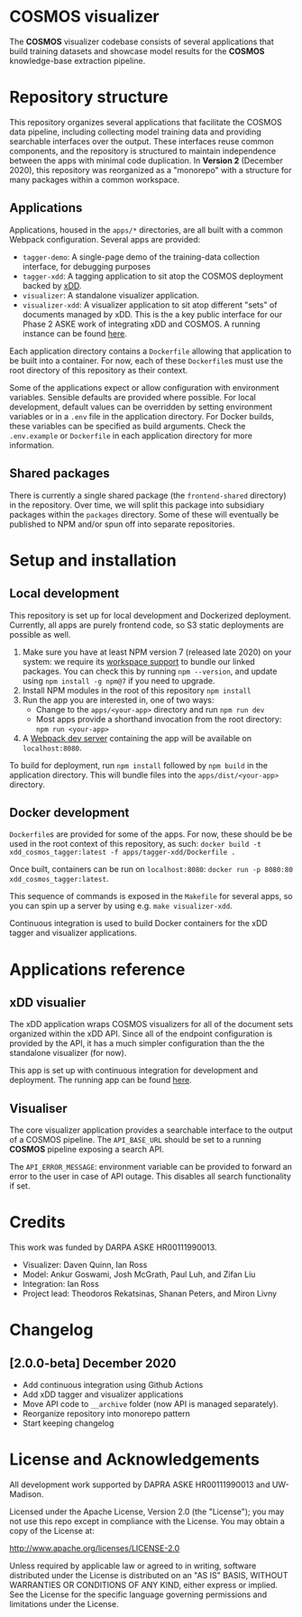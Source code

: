 # COSMOS visualizer

The **COSMOS** visualizer codebase consists of several applications
that build training datasets and showcase model results for
the **COSMOS** knowledge-base extraction pipeline.

# Repository structure

This repository organizes several applications that facilitate the COSMOS
data pipeline, including collecting model training data and providing searchable
interfaces over the output. These interfaces reuse common components, and the repository
is structured to maintain independence between the apps with minimal code duplication.
In **Version 2** (December 2020), this repository was reorganized as a "monorepo" with
a structure for many packages within a common workspace.

## Applications

Applications, housed in the `apps/*` directories, are all built with a common
Webpack configuration. Several apps are provided:

- `tagger-demo`: A single-page demo of the training-data collection interface, for debugging purposes
- `tagger-xdd`: A tagging application to sit atop the COSMOS deployment backed by [xDD](https://xdd.wisc.edu).
- `visualizer`: A standalone visualizer application.
- `visualizer-xdd`: A visualizer application to sit atop different "sets" of documents managed by xDD.
  This is the a key public interface for our Phase 2 ASKE work of integrating xDD and COSMOS. A running instance
  can be found [here](https://xdddev.chtc.io/set_visualizer).

Each application directory contains a `Dockerfile` allowing
that application to be built into a container. For now, each of these `Dockerfile`s
must use the root directory of this repository as their context.

Some of the applications expect or allow configuration with environment variables.
Sensible defaults are provided where possible. For local development, default values
can be overridden by setting environment variables or in a `.env` file in the application
directory. For Docker builds, these variables can be specified as build arguments. Check
the `.env.example` or `Dockerfile` in each application directory for more information.

## Shared packages

There is currently a single shared package (the `frontend-shared` directory)
in the repository. Over time, we will split this package into subsidiary packages
within the `packages` directory. Some of these will eventually be published to NPM and/or
spun off into separate repositories.

# Setup and installation

## Local development

This repository is set up for local development and Dockerized deployment. Currently,
all apps are purely frontend code, so S3 static deployments are possible as well.

1. Make sure you have at least NPM version 7 (released late 2020) on your system: we
   require its [workspace support](https://docs.npmjs.com/cli/v7/using-npm/workspaces)
   to bundle our linked packages. You can check this by running `npm --version`, and
   update using `npm install -g npm@7` if you need to upgrade.
2. Install NPM modules in the root of this repository `npm install`
3. Run the app you are interested in, one of two ways:
   - Change to the `apps/<your-app>` directory and run `npm run dev`
   - Most apps provide a shorthand invocation from the root directory: `npm run <your-app>`
4. A [Webpack dev server](https://webpack.js.org/configuration/dev-server/) containing
   the app will be available on `localhost:8080`.

To build for deployment, run `npm install` followed by `npm build` in the
application directory. This will bundle files into the `apps/dist/<your-app>` directory.

## Docker development

`Dockerfile`s are provided for some of the apps. For now, these should be
be used in the root context of this repository, as such:
`docker build -t xdd_cosmos_tagger:latest -f apps/tagger-xdd/Dockerfile .`

Once built, containers can be run on `localhost:8080`:
`docker run -p 8080:80 xdd_cosmos_tagger:latest`.

This sequence of commands is exposed in the `Makefile` for several apps,
so you can spin up a server by using e.g. `make visualizer-xdd`.

Continuous integration is used to build Docker containers for the
xDD tagger and visualizer applications.

# Applications reference

## xDD visualier

The xDD application wraps COSMOS visualizers for all of the document
sets organized within the xDD API. Since all of the endpoint
configuration is provided by the API, it has a much simpler
configuration than the the standalone visualizer (for now).

This app is set up with continuous integration for development and deployment.
The running app can be found [here](https://xdddev.chtc.io/set_visualizer).

## Visualiser

The core visualizer application provides a searchable interface to the output of a
COSMOS pipeline. The `API_BASE_URL` should be set to a running **COSMOS** pipeline
exposing a search API.

The `API_ERROR_MESSAGE`: environment variable can be provided to forward an error
to the user in case of API outage. This disables all search functionality if set.

# Credits

This work was funded by DARPA ASKE HR00111990013.

- Visualizer: Daven Quinn, Ian Ross
- Model: Ankur Goswami, Josh McGrath, Paul Luh, and Zifan Liu
- Integration: Ian Ross
- Project lead: Theodoros Rekatsinas, Shanan Peters, and Miron Livny

# Changelog

## [2.0.0-beta] December 2020

- Add continuous integration using Github Actions
- Add xDD tagger and visualizer applications
- Move API code to `__archive` folder (now API is managed separately).
- Reorganize repository into monorepo pattern
- Start keeping changelog

# License and Acknowledgements

All development work supported by DAPRA ASKE HR00111990013 and UW-Madison.

Licensed under the Apache License, Version 2.0 (the "License");
you may not use this repo except in compliance with the License.
You may obtain a copy of the License at:

http://www.apache.org/licenses/LICENSE-2.0

Unless required by applicable law or agreed to in writing, software
distributed under the License is distributed on an "AS IS" BASIS,
WITHOUT WARRANTIES OR CONDITIONS OF ANY KIND, either express or implied.
See the License for the specific language governing permissions and
limitations under the License.
